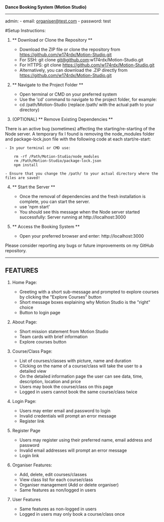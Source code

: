 **Dance Booking System (Motion Studio)**

-----------------------------------------------------

admin:
	- email: organiser@test.com
	- password: test

#Setup Instructions:

1. ** Download or Clone the Repository **
	- Download the ZIP file or clone the repository from https://github.com/w174rdx/Motion-Studio.git
	- For SSH: git clone git@github.com:w174rdx/Motion-Studio.git
	- For HTTPS: git clone https://github.com/w174rdx/Motion-Studio.git
	- Alternatively, you can download the .ZIP directly from https://github.com/w174rdx/Motion-Studio.git

2. ** Navigate to the Project Folder **
	- Open terminal or CMD on your preferred system
	- Use the 'cd' command to navigate to the project folder, for example:
	- cd /path/Motion-Studio (replace /path/ with the actual path to your directory)

3. (OPTIONAL) ** Remove Existing Dependencies **

There is an active bug (sometimes) affecting the starting/re-starting of the Node server. A temporary fix I found is removing the node_modules folder and package-lock.json file with the following code at each start/re-start:
	
	- In your terminal or CMD use:

		rm -rf /Path/Motion-Studio/node_modules
		rm /Path/Motion-Studio/package-lock.json
		npm install

	- Ensure that you change the /path/ to your actual directory where the files are saved!

4. ** Start the Server **
	- Once the removal of dependencies and the fresh installation is complete, you can start the server.
	- use 'npm start'
	- You should see this message when the Node server started successfully: Server running at http://localhost:3000

5. ** Access the Booking System **
	- Open your preferred browser and enter: http://localhost:3000


Please consider reporting any bugs or future improvements on my GitHub repository.

-----------------------------------------------------

## FEATURES ##

1. Home Page:
	- Greeting with a short sub-message and prompted to explore courses by clicking the "Explore Courses" button
	- Short message boxes explaining why Motion Studio is the "right" choice
	- Button to login page

2. About Page:
	- Short mission statement from Motion Studio
	- Team cards with brief information
	- Explore courses button

3. Course/Class Page:
	- List of courses/classes with picture, name and duration
	- Clicking on the name of a course/class will take the user to a detailed view
	- On the detailed information page the user can see data, time, description, location and price
	- Users may book the course/class on this page
	- Logged in users cannot book the same course/class twice

4. Login Page:
	- Users may enter email and password to login
	- Invalid credentials will prompt an error message
	- Register link

5. Register Page
	- Users may register using their preferred name, email address and password
	- Invalid email addresses will prompt an error message
	- Login link

6. Organiser Features:
	- Add, delete, edit courses/classes
	- View class list for each course/class
	- Organiser management (Add or delete organiser)
	- Same features as non/logged in users

7. User Features
	- Same features as non-logged in users
	- Logged in users may only book a course/class once



